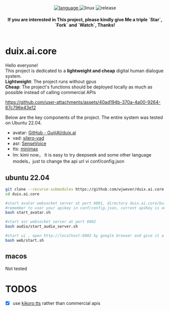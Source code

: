 <div class="column" align="middle">
  <p align="center">
  </p>
  </a>
  <a href="https://en.cppreference.com/w/">
    <img src="https://img.shields.io/badge/Language-C++-blue.svg" alt="language"/>
  </a>
  <img src="https://img.shields.io/badge/platform-Linux-9cf.svg" alt="linux"/>
  <img src="https://img.shields.io/badge/Release-v0.1.0-green.svg" alt="release"/>

<h4 align="center">If you are interested in This project, please kindly give Me a triple `Star`, `Fork` and `Watch`, Thanks!</h4>
</div>

# duix.ai.core
Hello everyone! </br>
This project is dedicated to a **lightweight and cheap** digital human dialogue system. </br>
**Lightweight**:  The project runs without gpus </br>
**Cheap**:  The project's functions should be deployed locally as much as possible instead of calling commercial APIs </br>

https://github.com/user-attachments/assets/40ad194b-370a-4a00-9264-67c796e43e12



Below are the key components of the project. The entire system was tested on Ubuntu 22.04.
* avatar: [GitHub - GuijiAI/duix.ai](https://github.com/GuijiAI/duix.ai)
* vad: [silero-vad](https://github.com/snakers4/silero-vad)
* asr: [SenseVoice](https://github.com/FunAudioLLM/SenseVoice/)
* tts: [minimax](https://hailuoai.com/audio)
* lm: kimi now， it is easy to try deepseek and some other language models，just to change the api url vi conf/config.json

## ubuntu 22.04 
```bash
git clone --recurse-submodules https://github.com/wjwever/duix.ai.core.git 
cd duix.ai.core

#start avatar websocket server at port 6001, directory duix.ai.core/build
#remember to user your apikey in conf/config.json, current apiKey is only for test
bash start_avatar.sh

#start asr websocket server at port 6002
bash audio/start_audio_server.sh

#start ui , open http://localhost:6003 by google browser and give it a try
bash web/start.sh

```
## macos
Not tested

# TODOS
- [x] use [kikoro tts](https://github.com/remsky/Kokoro-FastAPI) rather than commercial apis




